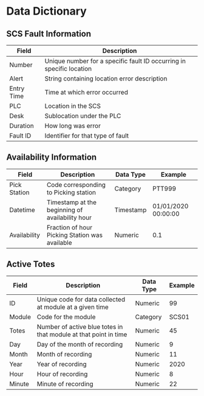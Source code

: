 # Data Dictionary

## SCS Fault Information

| Field | Description |
|-------|-------------|
|Number |Unique number for a specific fault ID occurring in specific location |
|Alert| String containing location error description |
| Entry Time | Time at which error occurred |
| PLC | Location in the SCS |
| Desk | Sublocation under the PLC |
| Duration | How long was error |
| Fault ID | Identifier for that type of fault |


## Availability Information


| Field | Description | Data Type |Example |
|-------|-------------|-----------|--------|
|Pick Station | Code corresponding to Picking station| Category | PTT999 |
| Datetime | Timestamp at the beginning of availability hour | Timestamp | 01/01/2020 00:00:00 | 
| Availability | Fraction of hour Picking Station was available | Numeric | 0.1|


## Active Totes

| Field | Description | Data Type |Example |
|-------|-------------|-----------|--------|
| ID | Unique code for data collected at module at a given time| Numeric | 99|
| Module| Code for the module | Category | SCS01 | 
| Totes | Number of active blue totes in that module at that point in time | Numeric | 45 |
| Day | Day of the month of recording | Numeric | 9 |
| Month |  Month of recording | Numeric | 11 |
| Year |  Year of recording | Numeric | 2020 |
| Hour |  Hour of recording | Numeric | 8 |
| Minute |  Minute of recording | Numeric | 22 |
